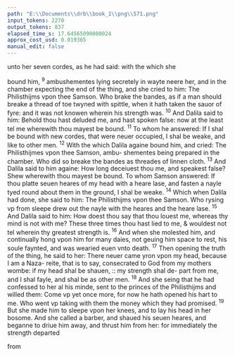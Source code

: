 ```yaml
---
path: "E:\\Documents\\drb\\book_1\\png\\571.png"
input_tokens: 2270
output_tokens: 837
elapsed_time_s: 17.64565090000024
approx_cost_usd: 0.019365
manual_edit: false
---
```

unto her seven cordes, as he had said: with the which she

bound him, <sup>9</sup> ambushementes lying secretely in wayte neere
her, and in the chamber expecting the end of the thing, and
she cried to him: The Philisthijms vpon thee Samson. Who
brake the bandes, as if a man should breake a thread of toe
twyned with spittle, when it hath taken the sauor of fyre:
and it was not knowen wherein his strength was. <sup>10</sup> And
Dalila said to him: Behold thou hast deluded me, and hast
spoken false: now at the least tel me wherewith thou mayest
be bound. <sup>11</sup> To whom he answered: If I shal be bound with
new cordes, that were neuer occupied, I shal be weake, and
like to other men. <sup>12</sup> With the which Dalila againe bound
him, and cried: The Philisthijmes vpon thee Samson, ambu-
shementes being prepared in the chamber. Who did so breake
the bandes as threades of linnen cloth. <sup>13</sup> And Dalila said to
him againe: How long deceiuest thou me, and speakest false?
Shew wherewith thou mayest be bound. To whom Samson
answered: If thou platte seuen heares of my head with a
heare lase, and fasten a nayle tyed round about them in the
ground, I shal be weake. <sup>14</sup> Which when Dalila had done,
she said to him: The Philisthijms vpon thee Samson. Who
rysing vp from sleepe drew out the nayle with the heares and
the heare lase. <sup>15</sup> And Dalila said to him: How doest thou say
that thou louest me, whereas thy mind is not with me? These
three times thou hast lied to me, & wouldest not tel wherein
thy greatest strength is. <sup>16</sup> And when she molested him, and
continually hong vpon him for many daies, not geuing him
space to rest, his soule faynted, and was wearied euen vnto
death. <sup>17</sup> Then opening the truth of the thing, he said to her:
There neuer came yron vpon my head, because I am a Naza-
reite, that is to say, consecrated to God from my mothers
wombe: if my head shal be shauen, :: my strength shal de-
part from me, and I shal fayle, and shal be as other men.
<sup>18</sup> And she seing that he had confessed to her al his minde,
sent to the princes of the Philisthijms and willed them: Come
vp yet once more, for now he hath opened his hart to me.
Who went vp taking with them the money which they had
promised. <sup>19</sup> But she made him to sleepe vpon her knees, and
to lay his head in her bosome. And she called a barber, and
shaued his seuen heares, and beganne to driue him away, and
thrust him from her: for immediately the strength departed

[^1]: Supernatural strength, or grace depar- teth when any leaue the rule of their pro- fession.

from